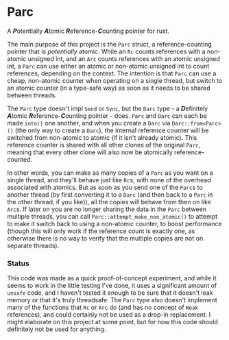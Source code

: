 # Parc

A ***P***otentially ***A***tomic ***R***eference-***C***ounting pointer for rust.

The main purpose of this project is the `Parc` struct, a reference-counting pointer that is *potentially* atomic. While an `Rc` counts references with a non-atomic unsigned int, and an `Arc` counts references with an atomic unsigned int, a `Parc` can use either an atomic or non-atomic unsigned int to count references, depending on the context. The intention is that `Parc` can use a cheap, non-atomic counter when operating on a single thread, but switch to an atomic counter (in a type-safe way) as soon as it needs to be shared between threads.

The `Parc` type doesn't impl `Send` or `Sync`, but the `Darc` type - a ***D***efinitely ***A***tomic ***R***eference-***C***ounting pointer - does. `Parc` and `Darc` can each be made `into()` one another, and when you create a `Darc` via `Darc::from<Parc>()` (the only way to create a `Darc`), the internal reference counter will be switched from non-atomic to atomic (if it isn't already atomic). This reference counter is shared with all other clones of the original `Parc`, meaning that every other clone will also now be atomically reference-counted.

In other words, you can make as many copies of a `Parc` as you want on a single thread, and they'll behave just like `Rc`s, with none of the overhead associated with atomics. But as soon as you send one of the `Parc`s to another thread (by first converting it to a `Darc` (and then back to a `Parc` in the other thread, if you like)), all the copies will behave from then on like `Arc`s. If later on you are no longer sharing the data in the `Parc` between multiple threads, you can call `Parc::attempt_make_non_atomic()` to attempt to make it switch back to using a non-atomic counter, to boost performance (though this will only work if the reference count is exactly one, as otherwise there is no way to verify that the multiple copies are not on separate threads).

### Status

This code was made as a quick proof-of-concept experiment, and while it seems to work in the little testing I've done, it uses a significant amount of `unsafe` code, and I haven't tested it enough to be sure that it doesn't leak memory or that it's truly threadsafe. The `Parc` type also doesn't implement many of the functions that `Rc` or `Arc` do (and has no concept of `Weak` references), and could certainly not be used as a drop-in replacement. I might elaborate on this project at some point, but for now this code should definitely not be used for anything.